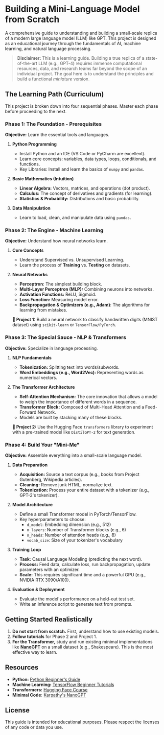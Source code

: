 # Building a Mini-Language Model from Scratch

A comprehensive guide to understanding and building a small-scale replica of a modern large language model (LLM) like GPT. This project is designed as an educational journey through the fundamentals of AI, machine learning, and natural language processing.

> **Disclaimer:** This is a learning guide. Building a true replica of a state-of-the-art LLM (e.g., GPT-4) requires immense computational resources, data, and research teams far beyond the scope of an individual project. The goal here is to understand the principles and build a functional *miniature* version.

## The Learning Path (Curriculum)

This project is broken down into four sequential phases. Master each phase before proceeding to the next.

### Phase 1: The Foundation - Prerequisites
**Objective:** Learn the essential tools and languages.

1.  **Python Programming**
    *   Install Python and an IDE (VS Code or PyCharm are excellent).
    *   Learn core concepts: variables, data types, loops, conditionals, and functions.
    *   Key Libraries: Install and learn the basics of `numpy` and `pandas`.

2.  **Basic Mathematics (Intuition)**
    *   **Linear Algebra:** Vectors, matrices, and operations (dot product).
    *   **Calculus:** The concept of derivatives and gradients (for learning).
    *   **Statistics & Probability:** Distributions and basic probability.

3.  **Data Manipulation**
    *   Learn to load, clean, and manipulate data using `pandas`.

### Phase 2: The Engine - Machine Learning
**Objective:** Understand how neural networks learn.

1.  **Core Concepts**
    *   Understand Supervised vs. Unsupervised Learning.
    *   Learn the process of **Training** vs. **Testing** on datasets.

2.  **Neural Networks**
    *   **Perceptron:** The simplest building block.
    *   **Multi-Layer Perceptron (MLP):** Combining neurons into networks.
    *   **Activation Functions:** ReLU, Sigmoid.
    *   **Loss Function:** Measuring model error.
    *   **Backpropagation & Optimizers (e.g., Adam):** The algorithms for learning from mistakes.

    **🎯 Project 1:** Build a neural network to classify handwritten digits (MNIST dataset) using `scikit-learn` or `TensorFlow/PyTorch`.

### Phase 3: The Special Sauce - NLP & Transformers
**Objective:** Specialize in language processing.

1.  **NLP Fundamentals**
    *   **Tokenization:** Splitting text into words/subwords.
    *   **Word Embeddings (e.g., Word2Vec):** Representing words as numerical vectors.

2.  **The Transformer Architecture**
    *   **Self-Attention Mechanism:** The core innovation that allows a model to weigh the importance of different words in a sequence.
    *   **Transformer Block:** Composed of Multi-Head Attention and a Feed-Forward Network.
    *   Models are built by stacking many of these blocks.

    **🎯 Project 2:** Use the Hugging Face `transformers` library to experiment with a pre-trained model like `DistilGPT-2` for text generation.

### Phase 4: Build Your "Mini-Me"
**Objective:** Assemble everything into a small-scale language model.

1.  **Data Preparation**
    *   **Acquisition:** Source a text corpus (e.g., books from Project Gutenberg, Wikipedia articles).
    *   **Cleaning:** Remove junk HTML, normalize text.
    *   **Tokenization:** Process your entire dataset with a tokenizer (e.g., GPT-2's tokenizer).

2.  **Model Architecture**
    *   Define a small Transformer model in PyTorch/TensorFlow.
    *   Key hyperparameters to choose:
        *   `d_model`: Embedding dimension (e.g., 512)
        *   `n_layers`: Number of Transformer blocks (e.g., 6)
        *   `n_heads`: Number of attention heads (e.g., 8)
        *   `vocab_size`: Size of your tokenizer's vocabulary

3.  **Training Loop**
    *   **Task:** Causal Language Modeling (predicting the next word).
    *   **Process:** Feed data, calculate loss, run backpropagation, update parameters with an optimizer.
    *   **Scale:** This requires significant time and a powerful GPU (e.g., NVIDIA RTX 3090/A100).

4.  **Evaluation & Deployment**
    *   Evaluate the model's performance on a held-out test set.
    *   Write an inference script to generate text from prompts.

## Getting Started Realistically

1.  **Do not start from scratch.** First, understand how to use existing models.
2.  **Follow tutorials** for Phase 2 and Project 1.
3.  **For the Transformer,** study and run existing minimal implementations like [**NanoGPT**](https://github.com/karpathy/nanoGPT) on a small dataset (e.g., Shakespeare). This is the most effective way to learn.

## Resources

*   **Python:** [Python Beginner's Guide](https://docs.python.org/3/installing/index.html)
*   **Machine Learning:** [TensorFlow Beginner Tutorials](https://www.tensorflow.org/tutorials)
*   **Transformers:** [Hugging Face Course](https://huggingface.co/course/)
*   **Minimal Code:** [Karpathy's NanoGPT](https://github.com/karpathy/nanoGPT)

## License

This guide is intended for educational purposes. Please respect the licenses of any code or data you use.

